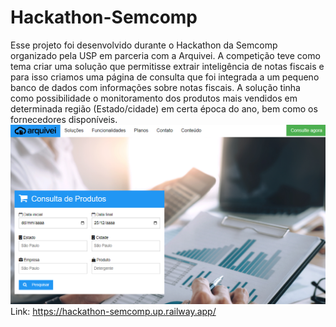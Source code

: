 # Hackathon-Semcomp
Esse projeto foi desenvolvido durante o Hackathon da Semcomp organizado pela USP em parceria com a Arquivei. A competição teve como tema criar uma solução que permitisse extrair inteligência de notas fiscais e para isso criamos uma página de consulta que foi integrada a um pequeno banco de dados com informações sobre notas fiscais. A solução tinha como possibilidade o monitoramento dos produtos mais vendidos em determinada região (Estado/cidade) em certa época do ano, bem como os fornecedores disponíveis.
<img src="site-hackathon-semcomp.PNG">
Link: https://hackathon-semcomp.up.railway.app/
